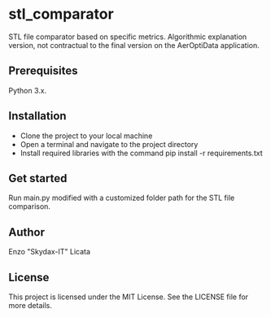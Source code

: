 # stl_comparator
STL file comparator based on specific metrics. Algorithmic explanation version, not contractual to the final version on the AerOptiData application.

## Prerequisites
Python 3.x.

## Installation
- Clone the project to your local machine
- Open a terminal and navigate to the project directory
- Install required libraries with the command pip install -r requirements.txt

## Get started
Run main.py modified with a customized folder path for the STL file comparison.

## Author
Enzo "Skydax-IT" Licata

## License
This project is licensed under the MIT License. See the LICENSE file for more details.
